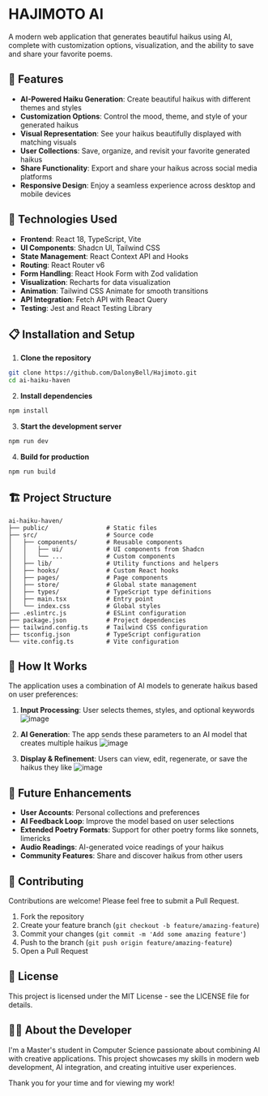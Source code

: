 # HAJIMOTO AI


A modern web application that generates beautiful haikus using AI, complete with customization options, visualization, and the ability to save and share your favorite poems.

## 🌟 Features

- **AI-Powered Haiku Generation**: Create beautiful haikus with different themes and styles
- **Customization Options**: Control the mood, theme, and style of your generated haikus
- **Visual Representation**: See your haikus beautifully displayed with matching visuals
- **User Collections**: Save, organize, and revisit your favorite generated haikus
- **Share Functionality**: Export and share your haikus across social media platforms
- **Responsive Design**: Enjoy a seamless experience across desktop and mobile devices

## 🚀 Technologies Used

- **Frontend**: React 18, TypeScript, Vite
- **UI Components**: Shadcn UI, Tailwind CSS
- **State Management**: React Context API and Hooks
- **Routing**: React Router v6
- **Form Handling**: React Hook Form with Zod validation
- **Visualization**: Recharts for data visualization
- **Animation**: Tailwind CSS Animate for smooth transitions
- **API Integration**: Fetch API with React Query
- **Testing**: Jest and React Testing Library

## 📋 Installation and Setup

1. **Clone the repository**

```bash
git clone https://github.com/DalonyBell/Hajimoto.git
cd ai-haiku-haven
```

2. **Install dependencies**

```bash
npm install
```

3. **Start the development server**

```bash
npm run dev
```

4. **Build for production**

```bash
npm run build
```

## 🏗️ Project Structure

```
ai-haiku-haven/
├── public/                # Static files
├── src/                   # Source code
│   ├── components/        # Reusable components
│   │   ├── ui/            # UI components from Shadcn
│   │   └── ...            # Custom components
│   ├── lib/               # Utility functions and helpers
│   ├── hooks/             # Custom React hooks
│   ├── pages/             # Page components
│   ├── store/             # Global state management
│   ├── types/             # TypeScript type definitions
│   ├── main.tsx           # Entry point
│   └── index.css          # Global styles
├── .eslintrc.js           # ESLint configuration
├── package.json           # Project dependencies
├── tailwind.config.ts     # Tailwind CSS configuration
├── tsconfig.json          # TypeScript configuration
└── vite.config.ts         # Vite configuration
```

## 💭 How It Works

The application uses a combination of AI models to generate haikus based on user preferences:

1. **Input Processing**: User selects themes, styles, and optional keywords
![image](https://github.com/user-attachments/assets/39afb130-279c-44e1-a47a-c0e88d9c82dc)

3. **AI Generation**: The app sends these parameters to an AI model that creates multiple haikus
![image](https://github.com/user-attachments/assets/1f1b81a8-064c-41a7-ac5b-d02310b29348)

4. **Display & Refinement**: Users can view, edit, regenerate, or save the haikus they like
![image](https://github.com/user-attachments/assets/8ccd8cf0-3232-4a86-9b8e-c51fc0b1b109)


## 🔮 Future Enhancements

- **User Accounts**: Personal collections and preferences
- **AI Feedback Loop**: Improve the model based on user selections
- **Extended Poetry Formats**: Support for other poetry forms like sonnets, limericks
- **Audio Readings**: AI-generated voice readings of your haikus
- **Community Features**: Share and discover haikus from other users

## 🤝 Contributing

Contributions are welcome! Please feel free to submit a Pull Request.

1. Fork the repository
2. Create your feature branch (`git checkout -b feature/amazing-feature`)
3. Commit your changes (`git commit -m 'Add some amazing feature'`)
4. Push to the branch (`git push origin feature/amazing-feature`)
5. Open a Pull Request

## 📄 License

This project is licensed under the MIT License - see the LICENSE file for details.

## 👨‍💻 About the Developer

I'm a Master's student in Computer Science passionate about combining AI with creative applications. This project showcases my skills in modern web development, AI integration, and creating intuitive user experiences.

Thank you for your time and for viewing my work!
